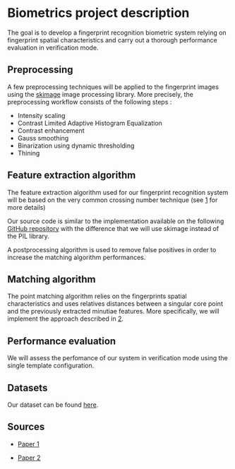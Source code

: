 # Biometrics project description

The goal is to develop a fingerprint recognition biometric system relying on fingerprint spatial characteristics and carry out a thorough performance evaluation in verification mode.

## Preprocessing

A few preprocessing techniques will be applied to the fingerprint images using the [skimage](http://scikit-image.org) image processing library. More precisely, the preprocessing workflow consists of the following steps :

- Intensity scaling
- Contrast Limited Adaptive Histogram Equalization
- Contrast enhancement
- Gauss smoothing
- Binarization using dynamic thresholding
- Thining

## Feature extraction algorithm

The feature extraction algorithm used for our fingerprint recognition system will be based on the very common crossing number technique (see [1] for more details)

Our source code is similar to the implementation available on the following [GitHub repository](https://github.com/rtshadow/biometrics) with the difference that we will use skimage instead of the PIL library.

A postprocessing algorithm is used to remove false positives in order to increase the matching algorithm performances.

## Matching algorithm

The point matching algorithm relies on the fingerprints spatial characteristics and uses relatives distances between a singular core point and the previously extracted minutiae features. More specifically, we will implement the approach described in [2].

## Performance evaluation

We will assess the perfomance of our system in verification mode using the single template configuration.

##  Datasets

Our dataset can be found [here](http://www.advancedsourcecode.com/fingerprintdatabase.asp).

## Sources

- [Paper 1][1]

- [Paper 2][2]

[2]:(http://www.iaeng.org/publication/WCE2014/WCE2014_pp466-474.pdf)
[1]:(https://ai2-s2-pdfs.s3.amazonaws.com/b17d/ccc16dc4638ed1a019a6b87a731bd56a069d.pdf)
